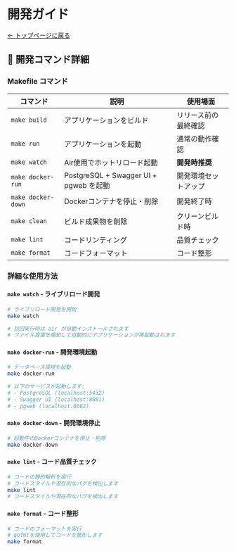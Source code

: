 # 開発ガイド

[← トップページに戻る](./index.md)

## 🔧 開発コマンド詳細

### Makefile コマンド
| コマンド | 説明 | 使用場面 |
|---------|------|----------|
| `make build` | アプリケーションをビルド | リリース前の最終確認 |
| `make run` | アプリケーションを起動 | 通常の動作確認 |
| `make watch` | Air使用でホットリロード起動 | **開発時推奨** |
| `make docker-run` | PostgreSQL + Swagger UI + pgweb を起動 | 開発環境セットアップ |
| `make docker-down` | Dockerコンテナを停止・削除 | 開発終了時 |
| `make clean` | ビルド成果物を削除 | クリーンビルド時 |
| `make lint` | コードリンティング | 品質チェック |
| `make format` | コードフォーマット | コード整形 |

### 詳細な使用方法

#### `make watch` - ライブリロード開発

```bash
# ライブリロード開発を開始
make watch

# 初回実行時は air が自動インストールされます
# ファイル変更を検知して自動的にアプリケーションが再起動されます
```

#### `make docker-run` - 開発環境起動

```bash
# データベース環境を起動
make docker-run

# 以下のサービスが起動します:
# - PostgreSQL (localhost:5432)
# - Swagger UI (localhost:8081)
# - pgweb (localhost:8082)
```
#### `make docker-down` - 開発環境停止

```bash
# 起動中のDockerコンテナを停止・削除
make docker-down
```

#### `make lint` - コード品質チェック

```bash
# コードの静的解析を実行
# コードスタイルや潜在的なバグを検出します
make lint
# コードスタイルや潜在的なバグを検出します
```

#### `make format` - コード整形

```bash
# コードのフォーマットを実行
# gofmtを使用してコードを整形します
make format
```
